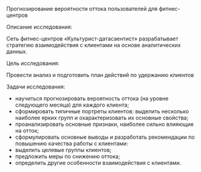 Прогнозирование вероятности оттока пользователей для фитнес-центров


Описание исследования:

Сеть фитнес-центров «Культурист-датасаентист» разрабатывает стратегию взаимодействия с клиентами на основе аналитических данных.


Цель исследования:

Провести анализ и подготовить план действий по удержанию клиентов


Задачи исследования:

- научиться прогнозировать вероятность оттока (на уровне следующего месяца) для каждого клиента;
- сформировать типичные портреты клиентов: выделить несколько наиболее ярких групп и охарактеризовать их основные свойства;
- проанализировать основные признаки, наиболее сильно влияющие на отток;
- сформулировать основные выводы и разработать рекомендации по повышению качества работы с клиентами:
- выделить целевые группы клиентов;
- предложить меры по снижению оттока;
- определить другие особенности взаимодействия с клиентами.
